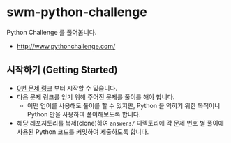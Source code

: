 # swm-python-challenge
Python Challenge 를 풀어봅니다.

- http://www.pythonchallenge.com/


## 시작하기 (Getting Started)

- [0번 문제 링크](http://www.pythonchallenge.com/pc/def/0.html) 부터 시작할 수 있습니다.
- 다음 문제 링크를 얻기 위해 주어진 문제를 풀이를 해야 합니다.
  - 어떤 언어를 사용해도 풀이를 할 수 있지만, Python 을 익히기 위한 목적이니 Python 만을 사용하여 풀이해보도록 합니다.
- 해당 레포지토리를 복제(clone)하여 `answers/` 디렉토리에 각 문제 번호 별 풀이에 사용된 Python 코드를 커밋하여 제출하도록 합니다.
